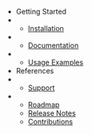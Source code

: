 - <div class="title">Getting Started</div>
- - [<div class="ps-icon ps-icon-download"></div> Installation](installation.md "Installation | skalex")
- - [<div class="ps-icon ps-icon-book-tag"></div>Documentation](documentation.md "Documentation | skalex")
- - [<div class="ps-icon ps-icon-lab"></div> Usage Examples](usage.md "Usage Examples | skalex")
- <div class="title">References</div>
- - [<div class="ps-icon ps-icon-headset"></div> Support](support.md "Support | skalex")
- - [<div class="ps-icon ps-icon-road"></div> Roadmap](roadmap.md "Roadmap | skalex")
  - [<div class="ps-icon ps-icon-organisation"></div> Release Notes](release-notes.md "Release Notes | skalex")
  - [<div class="ps-icon ps-icon-wand"></div> Contributions](contributions.md "Contributions | skalex")
